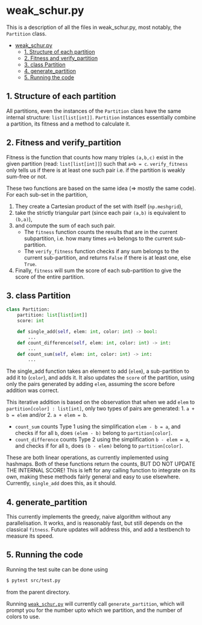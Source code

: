 # weak_schur.py

This is a description of all the files in weak_schur.py, most notably, the `Partition` class. 

- [weak_schur.py](#weak-schurpy)
  * [1. Structure of each partition](#1-structure-of-each-partition)
  * [2. Fitness and verify_partition](#2-fitness-and-verify-partition)
  * [3. class Partition](#3-class-partition)
  * [4. generate_partition](#4-generate-partition)
  * [5. Running the code](#5-running-the-code)


## 1. Structure of each partition

All partitions, even the instances of the `Partition` class have the same internal structure: `list[list[int]]`. `Partition` instances essentially combine a partition, its fitness and a method to calculate it.

## 2. Fitness and verify_partition

Fitness is the function that counts how many triples `(a,b,c)` exist in the given partition (read: `list[list[int]]`) such that `a+b = c`. `verify_fitness` only tells us if there is at least one such pair i.e. if the partition is weakly sum-free or not.

These two functions are based on the same idea (=> mostly the same code). 
For each sub-set in the partition, 
1. They create a Cartesian product of the set with itself (`np.meshgrid`), 
2. take the strictly triangular part (since each pair `(a,b)` is equivalent to `(b,a)`), 
3. and compute the sum of each such pair.
    - The `fitness` function counts the results that are in the current subpartition, i.e. how many times `a+b` belongs to the current sub-partition.
    - The `verify_fitness` function checks if any sum belongs to the current sub-partition, and returns `False` if there is at least one, else `True`.
4. Finally, `fitness` will sum the score of each sub-partition to give the score of the entire partition.

## 3. class Partition

```python 
class Partition: 
    partition: list[list[int]]
    score: int 

    def single_add(self, elem: int, color: int) -> bool: 
        ... 
    def count_difference(self, elem: int, color: int) -> int: 
        ...
    def count_sum(self, elem: int, color: int) -> int: 
        ...
```

The single_add function takes an element to add (`elem`), a sub-partition to add it to (`color`), and adds it. It also updates the `score` of the partition, using only the pairs generated by adding `elem`, assuming the score before addition was correct.

This iterative addition is based on the observation that when we add `elem` to `partition[color] : list[int]`, only two types of pairs are generated: 1. `a + b = elem` and/or 2. `a + elem = b`. 

- `count_sum` counts Type 1 using the simplification `elem - b = a`, and checks if for all `b`, does `(elem - b)` belong to `partition[color]`.
- `count_difference` counts Type 2 using the simplification `b - elem = a`, and checks if for all `b`, does `(b - elem)` belong to `partition[color]`.

These are both linear operations, as currently implemented using hashmaps. Both of these functions return the counts, BUT DO NOT UPDATE THE INTERNAL SCORE! This is left for any calling function to integrate on its own, making these methods fairly general and easy to use elsewhere. Currently, `single_add` does this, as it should.

## 4. generate_partition

This currently implements the greedy, naive algorithm without any parallelisation. It works, and is reasonably fast, but still depends on the classical `fitness`. Future updates will address this, and add a testbench to measure its speed.

## 5. Running the code 

Running the test suite can be done using 
```bash 
$ pytest src/test.py
```
from the parent directory.

Running [`weak_schur.py`](src/weak_schur.py) will currently call `generate_partition`, which will prompt you for the number upto which we partition, and the number of colors to use.
